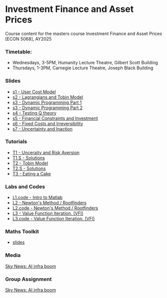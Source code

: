 
# <i class="fas fa-chart-line"></i> <i class="fas fa-industry"></i> <i class="fas fa-wrench"></i> Investment Finance and Asset Prices

Course content for the masters course Investment Finance and Asset Prices [ECON 5068], AY2025

### Timetable:
- Wednesdays, 3-5PM, Humanity Lecture Theatre, Gilbert Scott Building 
- Thursdays,  1-3PM, Carnegie Lecture Theatre, Joseph Black Building


### <i class="fas fa-file-pdf"></i> Slides
- [s1 - User Cost Model](/uploads/ifap1.pdf)
- [s2 - Lagrangians and Tobin Model](/uploads/ifap/ifap2.pdf)
- [s3 - Dynamic Programming Part 1](/uploads/ifap/ifap3.pdf)
- [s3 - Dynamic Programming Part 2](/uploads/ifap/ifap4.pdf)
- [s4 - Testing Q theory]()
- [s5 - Financial Constraints and Investment]()
- [s6 - Fixed Costs and Irreversibility]()
- [s7 - Uncertainty and Inaction]()

### <i class="fas fa-dumbbell"></i> Tutorials
- [T1 - Unceraity and Risk Aversion](/uploads/ifap/T1.pdf)
- [T1.S - Solutions](/uploads/ifap/TS1.pdf)
- [T2 - Tobin Model](/uploads/ifap/T2.pdf)
- [T2.S - Solutions](/uploads/ifap/TS2.pdf)
- [T3 - Eating a Cake]()

### <i class="fas fa-code"></i> Labs and Codes
- [L1.code - Intro to Matlab]()
- [L2 - Newton's Method / Rootfinders]()
- [L2.code - Newton's Method / Rootfinders]()
- [L3 - Value Function Iteration. (VFI)]()
- [L3.code - Value Function Iteration. (VFI)]()


### <i class="fas fa-toolbox"></i> Maths Toolkit
- [slides](/uploads/math.pdf)


### <i class="fas fa-photo-film"></i>Media
[Sky News: AI infra boom](/uploads/ifap/math.pdf)

### <i class="fas fa-circle-question"></i>Group Assignment
[Sky News: AI infra boom](/uploads/ifap/math.pdf)